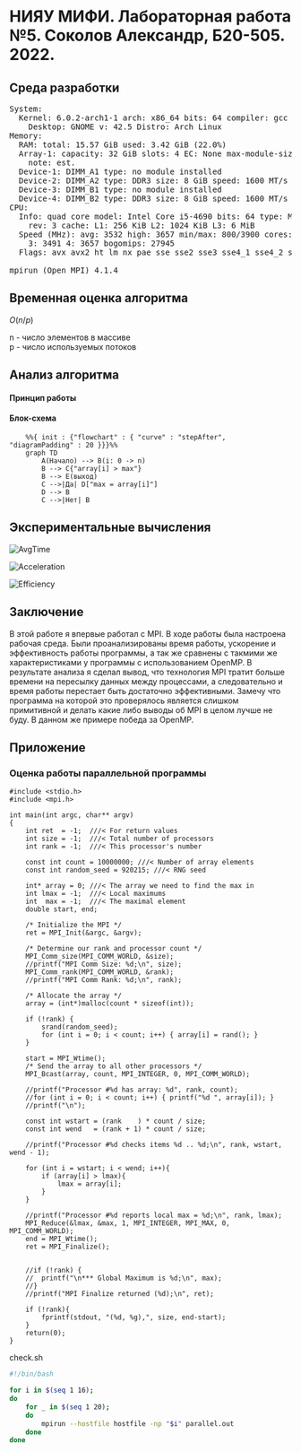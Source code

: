 # НИЯУ МИФИ. Лабораторная работа №5. Соколов Александр, Б20-505. 2022.
## Среда разработки
<pre>System:
  Kernel: 6.0.2-arch1-1 arch: x86_64 bits: 64 compiler: gcc v: 12.2.0
    Desktop: GNOME v: 42.5 Distro: Arch Linux
Memory:
  RAM: total: 15.57 GiB used: 3.42 GiB (22.0%)
  Array-1: capacity: 32 GiB slots: 4 EC: None max-module-size: 8 GiB
    note: est.
  Device-1: DIMM_A1 type: no module installed
  Device-2: DIMM_A2 type: DDR3 size: 8 GiB speed: 1600 MT/s
  Device-3: DIMM_B1 type: no module installed
  Device-4: DIMM_B2 type: DDR3 size: 8 GiB speed: 1600 MT/s
CPU:
  Info: quad core model: Intel Core i5-4690 bits: 64 type: MCP arch: Haswell
    rev: 3 cache: L1: 256 KiB L2: 1024 KiB L3: 6 MiB
  Speed (MHz): avg: 3532 high: 3657 min/max: 800/3900 cores: 1: 3492 2: 3491
    3: 3491 4: 3657 bogomips: 27945
  Flags: avx avx2 ht lm nx pae sse sse2 sse3 sse4_1 sse4_2 ssse3 vmx

mpirun (Open MPI) 4.1.4
</pre>

## Временная оценка алгоритма
$O(n/p)$<br>

n - число элементов в массиве<br>
p - число используемых потоков<br>
## Анализ алгоритма
#### Принцип работы

#### Блок-схема


```mermaid
    %%{ init : {"flowchart" : { "curve" : "stepAfter", "diagramPadding" : 20 }}}%%
    graph TD
        A(Начало) --> B(i: 0 -> n)
        B --> C{"array[i] > max"}
        B --> E(выход)
        C -->|Да| D["max = array[i]"]
        D --> B
        C -->|Нет| B
```

## Экспериментальные вычисления

![AvgTime](https://github.com/Sarkoxed/ParProg2022/blob/master/lab5/graphs/AvgTime.png)


![Acceleration](https://github.com/Sarkoxed/ParProg2022/blob/master/lab5/graphs/Acceleration.png)


![Efficiency](https://github.com/Sarkoxed/ParProg2022/blob/master/lab5/graphs/Efficiency.png)

## Заключение
В этой работе я впервые работал с MPI. В ходе работы была настроена рабочая среда. Были проанализированы время работы, ускорение и эффективность работы программы, а так же сравнены с такмими же характеристиками у программы с использованием OpenMP. 
В результате анализа я сделал вывод, что технология MPI тратит больше времени на пересылку данных между процессами, а следовательно и время работы перестает быть достаточно эффективными. Замечу что программа на которой это проверялось является слишком примитивной и делать какие либо выводы об MPI в целом лучше не буду. В данном же примере победа за OpenMP.

## Приложение
### Оценка работы параллельной программы

```c#include <stdlib.h>
#include <stdio.h>
#include <mpi.h>

int main(int argc, char** argv)
{
	int ret  = -1;	///< For return values
	int size = -1;	///< Total number of processors
	int rank = -1;	///< This processor's number

	const int count = 10000000; ///< Number of array elements
	const int random_seed = 920215; ///< RNG seed

	int* array = 0; ///< The array we need to find the max in
	int lmax = -1;	///< Local maximums
	int  max = -1;  ///< The maximal element
    double start, end;

	/* Initialize the MPI */
	ret = MPI_Init(&argc, &argv);

	/* Determine our rank and processor count */
	MPI_Comm_size(MPI_COMM_WORLD, &size);
	//printf("MPI Comm Size: %d;\n", size);
	MPI_Comm_rank(MPI_COMM_WORLD, &rank);
	//printf("MPI Comm Rank: %d;\n", rank);

	/* Allocate the array */
	array = (int*)malloc(count * sizeof(int));

	if (!rank) {
		srand(random_seed);
		for (int i = 0; i < count; i++) { array[i] = rand(); }
	}
    
    start = MPI_Wtime();
	/* Send the array to all other processors */
	MPI_Bcast(array, count, MPI_INTEGER, 0, MPI_COMM_WORLD);

	//printf("Processor #%d has array: %d", rank, count);
	//for (int i = 0; i < count; i++) { printf("%d ", array[i]); }
	//printf("\n");

	const int wstart = (rank    ) * count / size;
	const int wend   = (rank + 1) * count / size;

	//printf("Processor #%d checks items %d .. %d;\n", rank, wstart, wend - 1);

	for (int i = wstart; i < wend; i++){
		if (array[i] > lmax){ 
            lmax = array[i]; 
        }
	}

	//printf("Processor #%d reports local max = %d;\n", rank, lmax);
	MPI_Reduce(&lmax, &max, 1, MPI_INTEGER, MPI_MAX, 0, MPI_COMM_WORLD);
    end = MPI_Wtime();
	ret = MPI_Finalize();


	//if (!rank) { 
	//	printf("\n*** Global Maximum is %d;\n", max);
	//}
	//printf("MPI Finalize returned (%d);\n", ret);
    
    if (!rank){
        fprintf(stdout, "(%d, %g),", size, end-start);
    }
	return(0);
}

```

check.sh
```sh
#!/bin/bash

for i in $(seq 1 16);
do
    for _ in $(seq 1 20);
    do
        mpirun --hostfile hostfile -np "$i" parallel.out
    done
done
```
